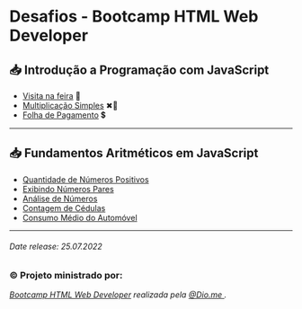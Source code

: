 # **Desafios - Bootcamp HTML Web Developer**
## :inbox_tray: Introdução a Programação com JavaScript

- [Visita na feira]() :kiwi_fruit:
- [Multiplicação Simples]() ✖🔢
- [Folha de Pagamento]() 💲

------

## :inbox_tray: **Fundamentos Aritméticos em JavaScript**

- [Quantidade de Números Positivos]()
- [Exibindo Números Pares]()
- [Análise de Números]()
- [Contagem de Cédulas]()
- [Consumo Médio do Automóvel]()

------

###### *Date release: 25.07.2022*

### © Projeto ministrado por:

*[Bootcamp HTML Web Developer](https://web.dio.me/track/html-web-developer) realizada pela [@Dio.me ](https://www.dio.me/).*



###### 
